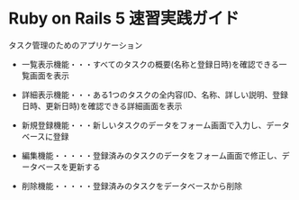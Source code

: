 # Ruby on Rails 5 速習実践ガイド

タスク管理のためのアプリケーション

* 一覧表示機能・・・すべてのタスクの概要(名称と登録日時)を確認できる一覧画面を表示

* 詳細表示機能・・・ある1つのタスクの全内容(ID、名称、詳しい説明、登録日時、更新日時)を確認できる詳細画面を表示

* 新規登録機能・・・新しいタスクのデータをフォーム画面で入力し、データベースに登録

* 編集機能・・・・・登録済みのタスクのデータをフォーム画面で修正し、データベースを更新する

* 削除機能・・・・・登録済みのタスクをデータベースから削除
